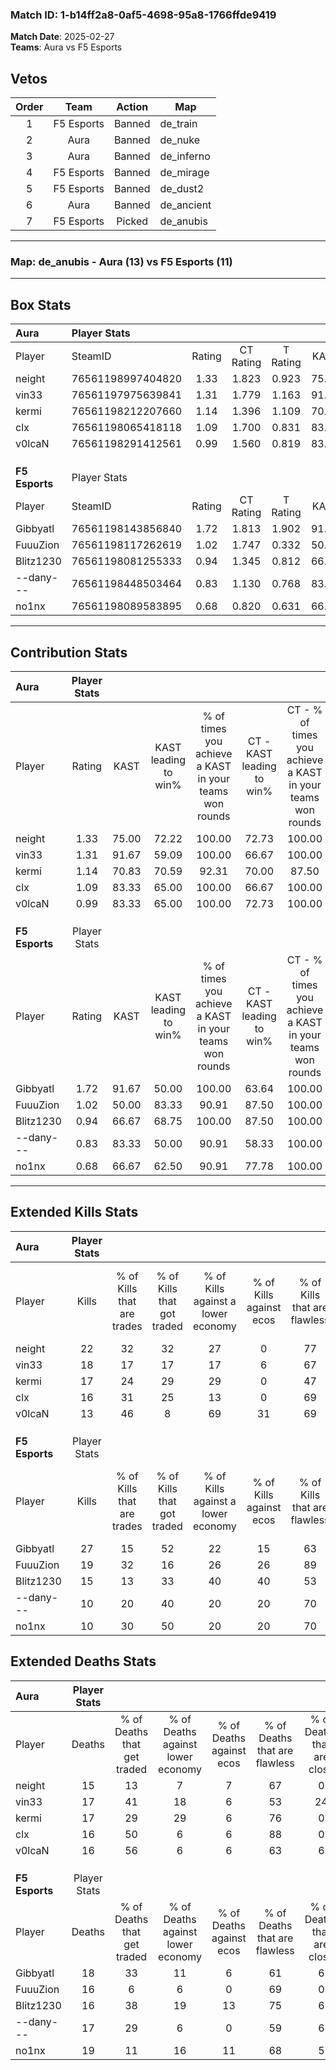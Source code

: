 ### Match ID: 1-b14ff2a8-0af5-4698-95a8-1766ffde9419  
**Match Date**: 2025-02-27  
**Teams**: Aura vs F5 Esports  

## Vetos  

| Order | Team | Action | Map |
| :---: | :--: | :----: | --- |
| 1 | F5 Esports | Banned | de_train |
| 2 | Aura | Banned | de_nuke |
| 3 | Aura | Banned | de_inferno |
| 4 | F5 Esports | Banned | de_mirage |
| 5 | F5 Esports | Banned | de_dust2 |
| 6 | Aura | Banned | de_ancient |
| 7 | F5 Esports | Picked | de_anubis |

---  

### **Map**: de_anubis - Aura (13) vs F5 Esports (11)  
---  

## Box Stats  

| **Aura**       | Player Stats      |        |           |          |       |       |       |         |        |      |     |
| :- | :- | :-: | :-: | :-: | :-: | :-: | :-: | :-: | :-: | :-: | :-: |
| Player         | SteamID           | Rating | CT Rating | T Rating | KAST  |  ADR  | Kills | Assists | Deaths | K/D  | HS% |
| neight         | 76561198997404820 |  1.33  |   1.823   |  0.923   | 75.00 | 79.6  |  22   |    1    |   15   | 1.47 | 36  |
| vin33          | 76561197975639841 |  1.31  |   1.779   |  1.163   | 91.67 | 85.8  |  18   |    8    |   17   | 1.06 | 50  |
| kermi          | 76561198212207660 |  1.14  |   1.396   |  1.109   | 70.83 | 91.8  |  17   |    8    |   17   | 1.00 | 88  |
| clx            | 76561198065418118 |  1.09  |   1.700   |  0.831   | 83.33 | 57.7  |  16   |    3    |   16   | 1.00 | 31  |
| v0lcaN         | 76561198291412561 |  0.99  |   1.560   |  0.819   | 83.33 | 58.3  |  13   |    5    |   16   | 0.81 | 61  |
|                |                   |        |           |          |       |       |       |         |        |      |     |
|                |                   |        |           |          |       |       |       |         |        |      |     |
|                |                   |        |           |          |       |       |       |         |        |      |     |
| **F5 Esports** | Player Stats      |        |           |          |       |       |       |         |        |      |     |
| Player         | SteamID           | Rating | CT Rating | T Rating | KAST  |  ADR  | Kills | Assists | Deaths | K/D  | HS% |
| Gibbyatl       | 76561198143856840 |  1.72  |   1.813   |  1.902   | 91.67 | 122.5 |  27   |    7    |   18   | 1.50 | 51  |
| FuuuZion       | 76561198117262619 |  1.02  |   1.747   |  0.332   | 50.00 | 81.8  |  19   |    0    |   16   | 1.19 | 21  |
| Blitz1230      | 76561198081255333 |  0.94  |   1.345   |  0.812   | 66.67 | 64.7  |  15   |    1    |   16   | 0.94 | 33  |
| --dany---      | 76561198448503464 |  0.83  |   1.130   |  0.768   | 83.33 | 47.6  |  10   |    6    |   17   | 0.59 | 30  |
| no1nx          | 76561198089583895 |  0.68  |   0.820   |  0.631   | 66.67 | 53.0  |  10   |    5    |   19   | 0.53 | 80  |
---  

## Contribution Stats  

| **Aura**       | Player Stats |       |                      |                                                        |                           |                                                             |                          |                                                            |
| :- | :-: | :-: | :-: | :-: | :-: | :-: | :-: | :-: |
| Player         |    Rating    | KAST  | KAST leading to win% | % of times you achieve a KAST in your teams won rounds | CT - KAST leading to win% | CT - % of times you achieve a KAST in your teams won rounds | T - KAST leading to win% | T - % of times you achieve a KAST in your teams won rounds |
| neight         |     1.33     | 75.00 |        72.22         |                         100.00                         |           72.73           |                           100.00                            |          71.43           |                           100.00                           |
| vin33          |     1.31     | 91.67 |        59.09         |                         100.00                         |           66.67           |                           100.00                            |          50.00           |                           100.00                           |
| kermi          |     1.14     | 70.83 |        70.59         |                         92.31                          |           70.00           |                            87.50                            |          71.43           |                           100.00                           |
| clx            |     1.09     | 83.33 |        65.00         |                         100.00                         |           66.67           |                           100.00                            |          62.50           |                           100.00                           |
| v0lcaN         |     0.99     | 83.33 |        65.00         |                         100.00                         |           72.73           |                           100.00                            |          55.56           |                           100.00                           |
|                |              |       |                      |                                                        |                           |                                                             |                          |                                                            |
|                |              |       |                      |                                                        |                           |                                                             |                          |                                                            |
|                |              |       |                      |                                                        |                           |                                                             |                          |                                                            |
| **F5 Esports** | Player Stats |       |                      |                                                        |                           |                                                             |                          |                                                            |
| Player         |    Rating    | KAST  | KAST leading to win% | % of times you achieve a KAST in your teams won rounds | CT - KAST leading to win% | CT - % of times you achieve a KAST in your teams won rounds | T - KAST leading to win% | T - % of times you achieve a KAST in your teams won rounds |
| Gibbyatl       |     1.72     | 91.67 |        50.00         |                         100.00                         |           63.64           |                           100.00                            |          36.36           |                           100.00                           |
| FuuuZion       |     1.02     | 50.00 |        83.33         |                         90.91                          |           87.50           |                           100.00                            |          75.00           |                           75.00                            |
| Blitz1230      |     0.94     | 66.67 |        68.75         |                         100.00                         |           87.50           |                           100.00                            |          50.00           |                           100.00                           |
| --dany---      |     0.83     | 83.33 |        50.00         |                         90.91                          |           58.33           |                           100.00                            |          37.50           |                           75.00                            |
| no1nx          |     0.68     | 66.67 |        62.50         |                         90.91                          |           77.78           |                           100.00                            |          42.86           |                           75.00                            |
---  

## Extended Kills Stats  

| **Aura**       | Player Stats |                            |                            |                                    |                         |                              |                                 |                                       |                    |           |
| :- | :-: | :-: | :-: | :-: | :-: | :-: | :-: | :-: | :-: | :-: |
| Player         |    Kills     | % of Kills that are trades | % of Kills that got traded | % of Kills against a lower economy | % of Kills against ecos | % of Kills that are flawless | % of Kills that are close duels | % of Kills that are assisted by flash | Pistol Round Kills | AWP Kills |
| neight         |      22      |             32             |             32             |                 27                 |            0            |              77              |                5                |                   5                   |         0          |     0     |
| vin33          |      18      |             17             |             17             |                 17                 |            6            |              67              |                6                |                   0                   |         0          |     0     |
| kermi          |      17      |             24             |             29             |                 29                 |            0            |              47              |                6                |                   0                   |         0          |     4     |
| clx            |      16      |             31             |             25             |                 13                 |            0            |              69              |                6                |                   0                   |         12         |     1     |
| v0lcaN         |      13      |             46             |             8              |                 69                 |           31            |              69              |                0                |                   0                   |         0          |     0     |
|                |              |                            |                            |                                    |                         |                              |                                 |                                       |                    |           |
|                |              |                            |                            |                                    |                         |                              |                                 |                                       |                    |           |
|                |              |                            |                            |                                    |                         |                              |                                 |                                       |                    |           |
| **F5 Esports** | Player Stats |                            |                            |                                    |                         |                              |                                 |                                       |                    |           |
| Player         |    Kills     | % of Kills that are trades | % of Kills that got traded | % of Kills against a lower economy | % of Kills against ecos | % of Kills that are flawless | % of Kills that are close duels | % of Kills that are assisted by flash | Pistol Round Kills | AWP Kills |
| Gibbyatl       |      27      |             15             |             52             |                 22                 |           15            |              63              |               11                |                   7                   |         0          |     5     |
| FuuuZion       |      19      |             32             |             16             |                 26                 |           26            |              89              |                5                |                   0                   |         12         |     3     |
| Blitz1230      |      15      |             13             |             33             |                 40                 |           40            |              53              |                7                |                   0                   |         0          |     1     |
| --dany---      |      10      |             20             |             40             |                 20                 |           20            |              70              |                0                |                   0                   |         0          |     1     |
| no1nx          |      10      |             30             |             50             |                 20                 |           20            |              70              |                0                |                   0                   |         0          |     0     |
## Extended Deaths Stats  

| **Aura**       | Player Stats |                             |                                   |                          |                               |                            |                           |               |
| :- | :-: | :-: | :-: | :-: | :-: | :-: | :-: | :-: |
| Player         |    Deaths    | % of Deaths that get traded | % of Deaths against lower economy | % of Deaths against ecos | % of Deaths that are flawless | % of Deaths that are close | % of Deaths while blinded | Deaths to AWP |
| neight         |      15      |             13              |                 7                 |            7             |              67               |             0              |             0             |       3       |
| vin33          |      17      |             41              |                18                 |            6             |              53               |             24             |             0             |       4       |
| kermi          |      17      |             29              |                29                 |            6             |              76               |             0              |             6             |       1       |
| clx            |      16      |             50              |                 6                 |            6             |              88               |             0              |             6             |       3       |
| v0lcaN         |      16      |             56              |                 6                 |            6             |              63               |             6              |             0             |       1       |
|                |              |                             |                                   |                          |                               |                            |                           |               |
|                |              |                             |                                   |                          |                               |                            |                           |               |
|                |              |                             |                                   |                          |                               |                            |                           |               |
| **F5 Esports** | Player Stats |                             |                                   |                          |                               |                            |                           |               |
| Player         |    Deaths    | % of Deaths that get traded | % of Deaths against lower economy | % of Deaths against ecos | % of Deaths that are flawless | % of Deaths that are close | % of Deaths while blinded | Deaths to AWP |
| Gibbyatl       |      18      |             33              |                11                 |            6             |              61               |             6              |             6             |       3       |
| FuuuZion       |      16      |              6              |                 6                 |            0             |              69               |             0              |             0             |       5       |
| Blitz1230      |      16      |             38              |                19                 |            13            |              75               |             6              |             0             |       2       |
| --dany---      |      17      |             29              |                 6                 |            0             |              59               |             6              |             0             |       0       |
| no1nx          |      19      |             11              |                16                 |            11            |              68               |             5              |             0             |       2       |
